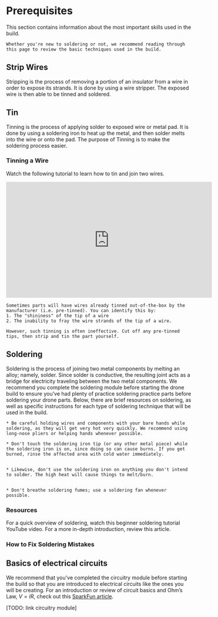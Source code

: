 # Prerequisites

This section contains information about the most important skills used in the build. 

```{important}
Whether you're new to soldering or not, we recommend reading through this page to review the basic techniques used in the build.
```

## Strip Wires

Stripping is the process of removing a portion of an insulator from a wire in order to expose its strands. It is done by using a wire stripper. The exposed wire is then able to be tinned and soldered.

## Tin

Tinning is the process of applying solder to exposed wire or metal pad. It is done by using a soldering iron to heat up the metal, and then solder melts into the wire or onto the pad. The purpose of Tinning is to make the soldering process easier.

### Tinning a Wire
Watch the following tutorial to learn how to tin and join two wires.

<iframe width="560" height="315" src="https://www.youtube.com/embed/pRPF4wpXX9Q" title="YouTube video player" frameborder="0" allow="accelerometer; autoplay; clipboard-write; encrypted-media; gyroscope; picture-in-picture; web-share" allowfullscreen></iframe>

```{note}
Sometimes parts will have wires already tinned out-of-the-box by the manufacturer (i.e. pre-tinned). You can identify this by: 
1. The "shininess" of the tip of a wire 
2. The inability to fray the wire strands of the tip of a wire. 

However, such tinning is often ineffective. Cut off any pre-tinned tips, then strip and tin the part yourself.
```
## Soldering
Soldering is the process of joining two metal components by melting an alloy; namely, solder. Since solder is conductive, the resulting joint acts as a bridge for electricity traveling between the two metal components.
We recommend you complete the soldering module before starting the drone build to ensure you've had plenty of practice soldering practice parts before soldering your drone parts. Below, there are brief resources on soldering, as well as specific instructions for each type of soldering technique that will be used in the build.

```{caution}
* Be careful holding wires and components with your bare hands while soldering, as they will get very hot very quickly. We recommend using long-nose pliers or helping hands whenever possible.

* Don't touch the soldering iron tip (or any other metal piece) while the soldering iron is on, since doing so can cause burns. If you get burned, rinse the affected area with cold water immediately.


* Likewise, don't use the soldering iron on anything you don't intend to solder. The high heat will cause things to melt/burn.


* Don't breathe soldering fumes; use a soldering fan whenever possible.
```

### Resources
For a quick overview of soldering, watch this beginner soldering tutorial YouTube video. For a more in-depth introduction, review this article.

### How to Fix Soldering Mistakes

## Basics of electrical circuits

We recommend that you’ve completed the circuitry module before starting the build so that you are introduced to electrical circuits like the ones you will be creating. For an introduction or review of circuit basics and Ohm’s Law, $V=IR$, check out this [SparkFun article](https://learn.sparkfun.com/tutorials/voltage-current-resistance-and-ohms-law).

[TODO: link circuitry module]